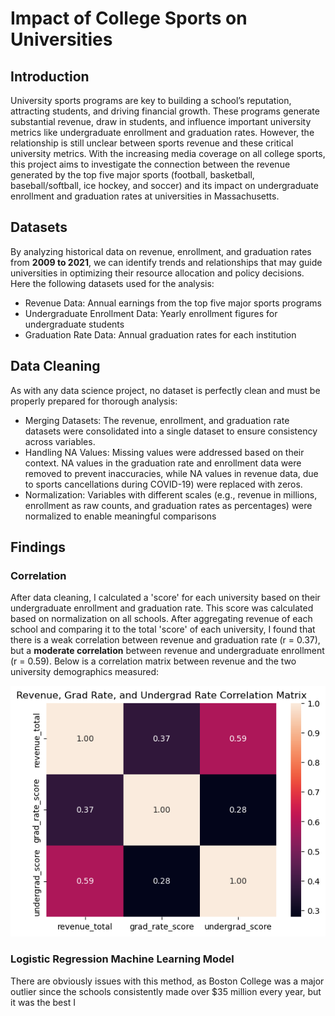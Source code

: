 # Impact of College Sports on Universities

## Introduction
University sports programs are key to building a school’s reputation, attracting students, and driving financial growth. These programs generate substantial revenue, draw in students, and influence important university metrics like undergraduate enrollment and graduation rates. However, the relationship is still unclear between sports revenue and these critical university metrics. With the increasing media coverage on all college sports, this project aims to investigate the connection between the revenue generated by the top five major sports (football, basketball, baseball/softball, ice hockey, and soccer) and its impact on undergraduate enrollment and graduation rates at universities in Massachusetts. 

## Datasets
By analyzing historical data on revenue, enrollment, and graduation rates from **2009 to 2021**, we can identify trends and relationships that may guide universities in optimizing their resource allocation and policy decisions. Here the following datasets used for the analysis:
- Revenue Data: Annual earnings from the top five major sports programs
- Undergraduate Enrollment Data: Yearly enrollment figures for undergraduate students
- Graduation Rate Data: Annual graduation rates for each institution

## Data Cleaning
As with any data science project, no dataset is perfectly clean and must be properly prepared for thorough analysis:
- Merging Datasets: The revenue, enrollment, and graduation rate datasets were
consolidated into a single dataset to ensure consistency across variables.
- Handling NA Values: Missing values were addressed based on their context. NA values in the graduation rate and enrollment data were removed to prevent
inaccuracies, while NA values in revenue data, due to sports cancellations during COVID-19) were replaced with zeros.
- Normalization: Variables with different scales (e.g., revenue in millions, enrollment as raw counts, and graduation rates as percentages) were normalized to enable meaningful comparisons

## Findings
### Correlation
After data cleaning, I calculated a 'score' for each university based on their undergraduate enrollment and graduation rate. This score was calculated based on normalization on all schools. After aggregating revenue of each school and comparing it to the total 'score' of each university, I found that there is a weak correlation between revenue and graduation rate (r = 0.37), but a **moderate correlation** between revenue and undergraduate enrollment (r = 0.59). Below is a correlation matrix between revenue and the two university demographics measured:


![Correlation Matrix](/assets/images/correlation_matrix.png)

### Logistic Regression Machine Learning Model





There are obviously issues with this method, as Boston College was a major outlier since the schools consistently made over $35 million every year, but it was the best I 
